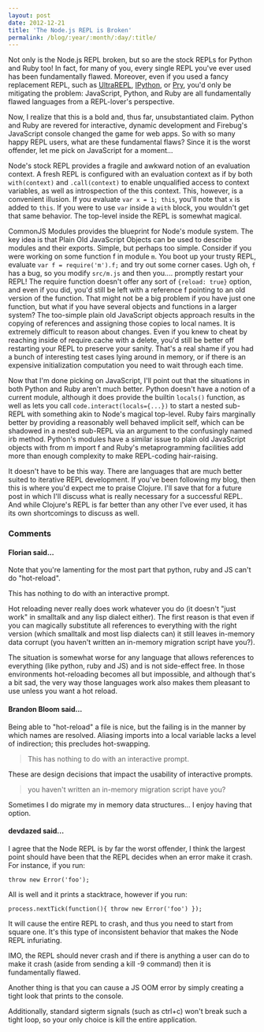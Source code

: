 ```yaml
---
layout: post
date: 2012-12-21
title: 'The Node.js REPL is Broken'
permalink: /blog/:year/:month/:day/:title/
---
```


Not only is the Node.js REPL broken, but so are the stock REPLs for Python and
Ruby too! In fact, for many of you, every single REPL you've ever used has been
fundamentally flawed. Moreover, even if you used a fancy replacement REPL, such
as [UltraREPL](https://github.com/Benvie/Node.js-Ultra-REPL),
[IPython](http://ipython.org/), or [Pry](http://pryrepl.org/), you'd only be
mitigating the problem: JavaScript, Python, and Ruby are all fundamentally
flawed languages from a REPL-lover's perspective.

Now, I realize that this is a bold and, thus far, unsubstantiated claim. Python
and Ruby are revered for interactive, dynamic development and Firebug's
JavaScript console changed the game for web apps. So with so many happy REPL
users, what are these fundamental flaws? Since it is the worst offender, let me
pick on JavaScript for a moment...

Node's stock REPL provides a fragile and awkward notion of an evaluation
context. A fresh REPL is configured with an evaluation context as if by both
`with(context)` and `.call(context)` to enable unqualified access to context
variables, as well as introspection of the this context. This, however, is a
convenient illusion. If you evaluate `var x = 1; this`, you'll note that `x` is
added to `this`. If you were to use `var` inside a `with` block, you wouldn't
get that same behavior. The top-level inside the REPL is somewhat magical.

CommonJS Modules provides the blueprint for Node's module system. The key idea
is that Plain Old JavaScript Objects can be used to describe modules and their
exports. Simple, but perhaps too simple. Consider if you were working on some
function f in module `m`. You boot up your trusty REPL, evaluate `var f =
require('m').f;` and try out some corner cases. Ugh oh, `f` has a bug, so you
modify `src/m.js` and then you.... promptly restart your REPL! The require
function doesn't offer any sort of `{reload: true}` option, and even if you
did, you'd still be left with a reference f pointing to an old version of the
function. That might not be a big problem if you have just one function, but
what if you have several objects and functions in a larger system? The
too-simple plain old JavaScript objects approach results in the copying of
references and assigning those copies to local names. It is extremely difficult
to reason about changes. Even if you knew to cheat by reaching inside of
require.cache with a delete, you'd still be better off restarting your REPL to
preserve your sanity. That's a real shame if you had a bunch of interesting
test cases lying around in memory, or if there is an expensive initialization
computation you need to wait through each time.

Now that I'm done picking on JavaScript, I'll point out that the situations in
both Python and Ruby aren't much better. Python doesn't have a notion of a
current module, although it does provide the builtin `locals()` function, as
well as lets you call `code.interact(locals={...})` to start a nested sub-REPL
with something akin to Node's magical top-level. Ruby fairs marginally better
by providing a reasonably well behaved implicit self, which can be shadowed in
a nested sub-REPL via an argument to the confusingly named irb method. Python's
modules have a similar issue to plain old JavaScript objects with from m import
f and Ruby's metaprogramming facilities add more than enough complexity to make
REPL-coding hair-raising.

It doesn't have to be this way. There are languages that are much better suited
to iterative REPL development. If you've been following my blog, then this is
where you'd expect me to praise Clojure. I'll save that for a future post in
which I'll discuss what is really necessary for a successful REPL. And while
Clojure's REPL is far better than any other I've ever used, it has its own
shortcomings to discuss as well.


### Comments

#### Florian said...

Note that you're lamenting for the most part that python, ruby and JS can't do "hot-reload".

This has nothing to do with an interactive prompt.

Hot reloading never really does work whatever you do (it doesn't "just work" in
smalltalk and any lisp dialect either). The first reason is that even if you
can magically substitute all references to everything with the right version
(which smalltalk and most lisp dialects can) it still leaves in-memory data
corrupt (you haven't written an in-memory migration script have you?).

The situation is somewhat worse for any language that allows references to
everything (like python, ruby and JS) and is not side-effect free. In those
environments hot-reloading becomes all but impossible, and although that's a
bit sad, the very way those languages work also makes them pleasant to use
unless you want a hot reload.

#### Brandon Bloom said...

Being able to "hot-reload" a file is nice, but the failing is in the manner by
which names are resolved. Aliasing imports into a local variable lacks a level
of indirection; this precludes hot-swapping.

> This has nothing to do with an interactive prompt.

These are design decisions that impact the usability of interactive prompts.

> you haven't written an in-memory migration script have you?

Sometimes I do migrate my in memory data structures... I enjoy having that
option.

#### devdazed said...

I agree that the Node REPL is by far the worst offender, I think the largest
point should have been that the REPL decides when an error make it crash. For
instance, if you run:

`throw new Error('foo');`

All is well and it prints a stacktrace, however if you run:

`process.nextTick(function(){ throw new Error('foo') });`

It will cause the entire REPL to crash, and thus you need to start from square
one. It's this type of inconsistent behavior that makes the Node REPL
infuriating.

IMO, the REPL should never crash and if there is anything a user can do to make
it crash (aside from sending a kill -9 command) then it is fundamentally
flawed.

Another thing is that you can cause a JS OOM error by simply creating a tight
look that prints to the console.

Additionally, standard sigterm signals (such as ctrl+c) won't break such a
tight loop, so your only choice is kill the entire application.
